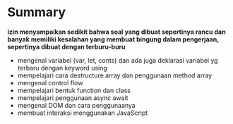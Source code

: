 # Summary

**izin menyampaikan sedikit bahwa soal yang dibuat sepertinya rancu dan banyak memiliki kesalahan yang membuat bingung dalam pengerjaan, sepertinya dibuat dengan terburu-buru**

- mengenal variabel (var, let, conts) dan ada juga deklarasi variabel yg terbaru dengan keyword using
- mempelajari cara destructure array dan penggunaan method array
- mengenal control flow
- mempelajari bentuk function dan class
- mempelajari penggunaan async await
- mengenal DOM dan cara penggunaanya
- membuat interaksi menggunakan JavaScript

